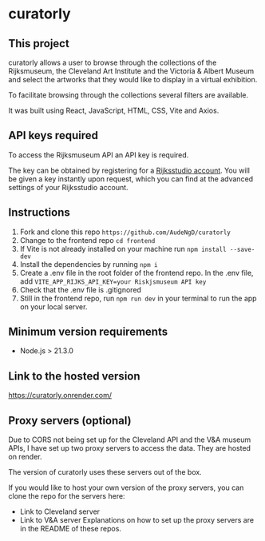 # curatorly

## This project

curatorly allows a user to browse through the collections of the Rijksmuseum, the Cleveland Art Institute and the Victoria & Albert Museum and select the artworks that they would like to display in a virtual exhibition.

To facilitate browsing through the collections several filters are available.

It was built using React, JavaScript, HTML, CSS, Vite and Axios.

## API keys required

To access the Rijksmuseum API an API key is required.

The key can be obtained by registering for a [Rijksstudio account](https://www.rijksmuseum.nl/en/rijksstudio). You will be given a key instantly upon request, which you can find at the advanced settings of your Rijksstudio account.

## Instructions

1. Fork and clone this repo `https://github.com/AudeNgD/curatorly`
2. Change to the frontend repo `cd frontend`
3. If Vite is not already installed on your machine run `npm install --save-dev`
4. Install the dependencies by running `npm i`
5. Create a .env file in the root folder of the frontend repo.
   In the .env file, add `VITE_APP_RIJKS_API_KEY=your Riskjsmuseum API key`
6. Check that the .env file is .gitignored
7. Still in the frontend repo, run `npm run dev` in your terminal to run the app on your local server.

## Minimum version requirements

- Node.js > 21.3.0

## Link to the hosted version

https://curatorly.onrender.com/

## Proxy servers (optional)

Due to CORS not being set up for the Cleveland API and the V&A museum APIs, I have set up two proxy servers to access the data. They are hosted on render.

The version of curatorly uses these servers out of the box.

If you would like to host your own version of the proxy servers, you can clone the repo for the servers here:

- Link to Cleveland server
- Link to V&A server
  Explanations on how to set up the proxy servers are in the README of these repos.
